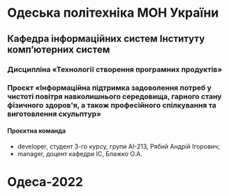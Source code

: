 # Одеська політехніка МОН України
## Кафедра інформаційних систем Інституту комп’ютерних систем
### Дисципліна «Технології створення програмних продуктів»
### Проєкт «Інформаційна підтримка задоволення потреб у чистоті повітря навколишнього середовища, гарного стану фізичного здоров'я, а також професійного спілкування та виготовлення скульптур»
#### Проєктна команда
- developer, студент 3-го курсу, групи AI-213, Рябий Андрій Ігорович;
- manager, доцент кафедри ІС, Блажко О.А.
# Одеса-2022
